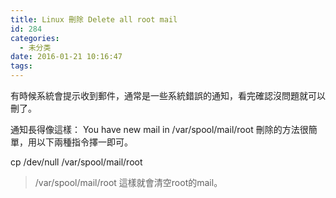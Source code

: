 ```yaml
---
title: Linux 刪除 Delete all root mail
id: 284
categories:
  - 未分类
date: 2016-01-21 10:16:47
tags:
---
```


有時候系統會提示收到郵件，通常是一些系統錯誤的通知，看完確認沒問題就可以刪了。

通知長得像這樣：
You have new mail in /var/spool/mail/root
刪除的方法很簡單，用以下兩種指令擇一即可。

cp /dev/null /var/spool/mail/root

> /var/spool/mail/root
>   這樣就會清空root的mail。